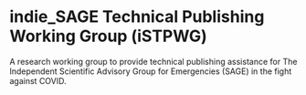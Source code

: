 # indie_SAGE Technical Publishing Working Group (iSTPWG)

A research working group to provide technical publishing assistance for The Independent Scientific Advisory Group for Emergencies (SAGE) in the fight against COVID.


